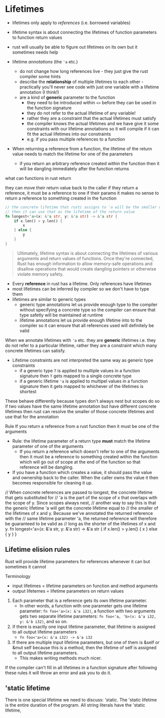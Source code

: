 # Lifetimes

* lifetimes only apply to _references_ (i.e. borrowed variables)
* lifetime syntax is about connecting the lifetimes of function parameters to function return values
* rust will usually be able to figure out lifetimes on its own but it sometimes needs help
* lifetime _annotations_ (the `'a` etc.)
    * do not change how long references live - they just give the rust compiler some hints
    * describe the **relationship** of multiple lifetimes to each other - practically you'll never see code with just one variable with a lifetime annotation (I think!)
    * are a kind of **generic** parameter to the function
        * they need to be introduced within `<>` before they can be used in the function signature
        * they do not refer to the actual lifetime of any variable!
        * rather they are a constraint that the actual lifetimes must satisfy
        * the compiler knows the actual lifetimes and we have give it some constraints with our lifetime annotations so it will compile if it can fit the actual lifetimes into our constraints
        * e.g. if you pass multiple references to a function

* When returning a reference from a function, the lifetime of the return value needs to match the lifetime for one of the parameters
    * if you return an arbitrary reference created within the function then it will be dangling immediately after the function returns

what can functions in rust return

they can move their return value back to the caller
if they return a reference, it must be a reference to one if their params
it makes no sense to return a reference to something created in the function


```rust
// the concrete lifetime that rustc assigns to 'a will be the smaller of the lifetimes of x and y
// then it can use that as the lifetime of the return value
fn longest<'a>(x: &'a str, y: &'a str) -> &'a str {
    if x.len() > y.len() {
        x
    } else {
        y
    }
}
```






> Ultimately, lifetime syntax is about connecting the lifetimes of various
> arguments and return values of functions. Once they're connected, Rust has
> enough information to allow memory-safe operations and disallow operations
> that would create dangling pointers or otherwise violate memory safety.

* Every **reference** in rust has a lifetime. Only references have lifetimes
* most lifetimes can be inferred by compiler so we don't have to type them
* lifetimes are similar to generic types
    * generic type annotations let us provide enough type to the compiler
      without specifying a concrete type so the compiler can ensure that type
      safetly will be maintained at runtime
    * lifetime annotations let us provide enough lifetime into to the compiler
      so it can ensure that all references used will definitely be valid

When we annotate lifetimes with `'a` etc. they are **generic** lifetimes i.e.
they do not refer to a particular lifetime, rather they are a constraint which
many concrete lifetimes can satisfy.

* Lifetime constraints are not interpreted the same way as generic type constraints
    * if a generic type `T` is applied to multiple values in a function
        signature then `T` gets mapped to a single concrete type
    * if a generic lifetime `'a` is applied to multipel values in a
        function signature then it gets mapped to whichever of the lifetimes
        is shortest

These behave differently because types don't always nest but scopes do so if
two values have the same lifetime annotation but have different concrete
lifetimes then rust can resolve the smaller of those concrete lifetimes and use
that for the annotation

Rule
If you return a reference from a rust function then it must be one of the arguments

* Rule: the lifetime parameter of a return type **must** match the lifetime parameter of one of the arguments
    * If you return a reference which doesn't refer to one of the arguments
      then it must be a reference to something created within the function
      which will go out of scope at the end of the function so that reference
      will be dangling.
* If you have a function which creates a value, it should pass the value and
  ownership back to the caller. When the caller owns the value it then becomes
  responsible for cleaning it up.


// When concrete references are passed to longest, the concrete lifetime that gets substituted for
// 'a is the part of the scope of x that overlaps with the scope of y. Since scopes always nest,
// another way to say this is that the generic lifetime 'a will get the concrete lifetime equal to
// the smaller of the lifetimes of x and y. Because we've annotated the returned reference with the
// same lifetime parameter 'a, the returned reference will therefore be guaranteed to be valid as
// long as the shorter of the lifetimes of x and y.
fn longest<'a>(x: &'a str, y: &'a str) -> &'a str {
    if x.len() > y.len() { x } else { y }
}

## Lifetime elision rules

Rust will provide lifetime parameters for references whenever it can but sometimes it cannot

Terminology

* input lifetimes = lifetime parameters on function and method arguments
* output lifetemes = lifetime parameters on return values

1. Each parameter that is a reference gets its own lifetime parameter.
    * In other words, a function with one parameter gets one lifetime
      parameter: `fn foo<'a>(x: &'a i32)`, a function with two arguments gets two
      separate lifetime parameters: `fn foo<'a, 'b>(x: &'a i32, y: &'b i32)`, and
      so on.
1. If there is exactly one input lifetime parameter, that lifetime is assigned
   to all output lifetime parameters
    * `fn foo<'a>(x: &'a i32) -> &'a i32`
1. If there are multiple input lifetime parameters, but one of them is &self or
   &mut self because this is a method, then the lifetime of self is assigned to
   all output lifetime parameters.
    * This makes writing methods much nicer.

If the compiler can't fill in all lifetimes in a function signature after
following these rules it will throw an error and ask you to do it.

## 'static lifetime

There is one special lifetime we need to discuss: 'static. The 'static lifetime
is the entire duration of the program. All string literals have the 'static
lifetime,
